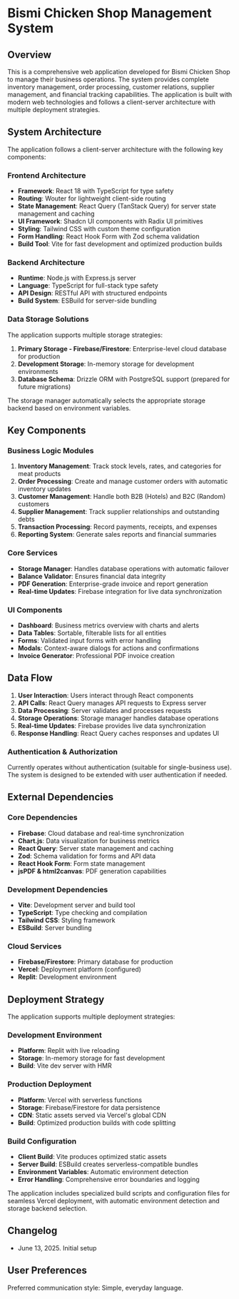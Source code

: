 # Bismi Chicken Shop Management System

## Overview

This is a comprehensive web application developed for Bismi Chicken Shop to manage their business operations. The system provides complete inventory management, order processing, customer relations, supplier management, and financial tracking capabilities. The application is built with modern web technologies and follows a client-server architecture with multiple deployment strategies.

## System Architecture

The application follows a client-server architecture with the following key components:

### Frontend Architecture
- **Framework**: React 18 with TypeScript for type safety
- **Routing**: Wouter for lightweight client-side routing
- **State Management**: React Query (TanStack Query) for server state management and caching
- **UI Framework**: Shadcn UI components with Radix UI primitives
- **Styling**: Tailwind CSS with custom theme configuration
- **Form Handling**: React Hook Form with Zod schema validation
- **Build Tool**: Vite for fast development and optimized production builds

### Backend Architecture
- **Runtime**: Node.js with Express.js server
- **Language**: TypeScript for full-stack type safety
- **API Design**: RESTful API with structured endpoints
- **Build System**: ESBuild for server-side bundling

### Data Storage Solutions
The application supports multiple storage strategies:

1. **Primary Storage - Firebase/Firestore**: Enterprise-level cloud database for production
2. **Development Storage**: In-memory storage for development environments
3. **Database Schema**: Drizzle ORM with PostgreSQL support (prepared for future migrations)

The storage manager automatically selects the appropriate storage backend based on environment variables.

## Key Components

### Business Logic Modules
1. **Inventory Management**: Track stock levels, rates, and categories for meat products
2. **Order Processing**: Create and manage customer orders with automatic inventory updates
3. **Customer Management**: Handle both B2B (Hotels) and B2C (Random) customers
4. **Supplier Management**: Track supplier relationships and outstanding debts
5. **Transaction Processing**: Record payments, receipts, and expenses
6. **Reporting System**: Generate sales reports and financial summaries

### Core Services
- **Storage Manager**: Handles database operations with automatic failover
- **Balance Validator**: Ensures financial data integrity
- **PDF Generation**: Enterprise-grade invoice and report generation
- **Real-time Updates**: Firebase integration for live data synchronization

### UI Components
- **Dashboard**: Business metrics overview with charts and alerts
- **Data Tables**: Sortable, filterable lists for all entities
- **Forms**: Validated input forms with error handling
- **Modals**: Context-aware dialogs for actions and confirmations
- **Invoice Generator**: Professional PDF invoice creation

## Data Flow

1. **User Interaction**: Users interact through React components
2. **API Calls**: React Query manages API requests to Express server
3. **Data Processing**: Server validates and processes requests
4. **Storage Operations**: Storage manager handles database operations
5. **Real-time Updates**: Firebase provides live data synchronization
6. **Response Handling**: React Query caches responses and updates UI

### Authentication & Authorization
Currently operates without authentication (suitable for single-business use). The system is designed to be extended with user authentication if needed.

## External Dependencies

### Core Dependencies
- **Firebase**: Cloud database and real-time synchronization
- **Chart.js**: Data visualization for business metrics
- **React Query**: Server state management and caching
- **Zod**: Schema validation for forms and API data
- **React Hook Form**: Form state management
- **jsPDF & html2canvas**: PDF generation capabilities

### Development Dependencies
- **Vite**: Development server and build tool
- **TypeScript**: Type checking and compilation
- **Tailwind CSS**: Styling framework
- **ESBuild**: Server bundling

### Cloud Services
- **Firebase/Firestore**: Primary database for production
- **Vercel**: Deployment platform (configured)
- **Replit**: Development environment

## Deployment Strategy

The application supports multiple deployment strategies:

### Development Environment
- **Platform**: Replit with live reloading
- **Storage**: In-memory storage for fast development
- **Build**: Vite dev server with HMR

### Production Deployment
- **Platform**: Vercel with serverless functions
- **Storage**: Firebase/Firestore for data persistence
- **CDN**: Static assets served via Vercel's global CDN
- **Build**: Optimized production builds with code splitting

### Build Configuration
- **Client Build**: Vite produces optimized static assets
- **Server Build**: ESBuild creates serverless-compatible bundles
- **Environment Variables**: Automatic environment detection
- **Error Handling**: Comprehensive error boundaries and logging

The application includes specialized build scripts and configuration files for seamless Vercel deployment, with automatic environment detection and storage backend selection.

## Changelog

- June 13, 2025. Initial setup

## User Preferences

Preferred communication style: Simple, everyday language.